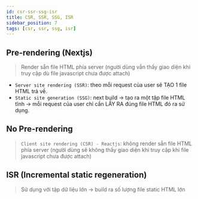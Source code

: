 ```yaml
---
id: csr-ssr-ssg-isr
title: CSR, SSR, SSG, ISR
sidebar_position: 7
tags: [csr, ssr, ssg, isr]
---
```


## Pre-rendering (Nextjs)

> Render sẵn file HTML phía server (người dùng vẫn thấy giao diện khi truy cập dù file javascript chưa được attach)

-   `Server site rendering (SSR)`: theo mỗi request của user sẽ TẠO 1 file HTML trả về.
-   `Static site generation (SSG)`: next build -> tạo ra một tập file HTML tĩnh -> mỗi request của user chỉ cần LẤY RA đúng file HTML đó ra sử dụng.

## No Pre-rendering

> `Client site rendering (CSR) - Reactjs`: không render sẵn file HTML phía server (người dùng sẽ không thấy giao diện khi truy cập khi file javascript chưa được attach)

## ISR (Incremental static regeneration)

> Sử dụng với tập dữ liệu lớn -> build ra số lượng file static HTML lớn
